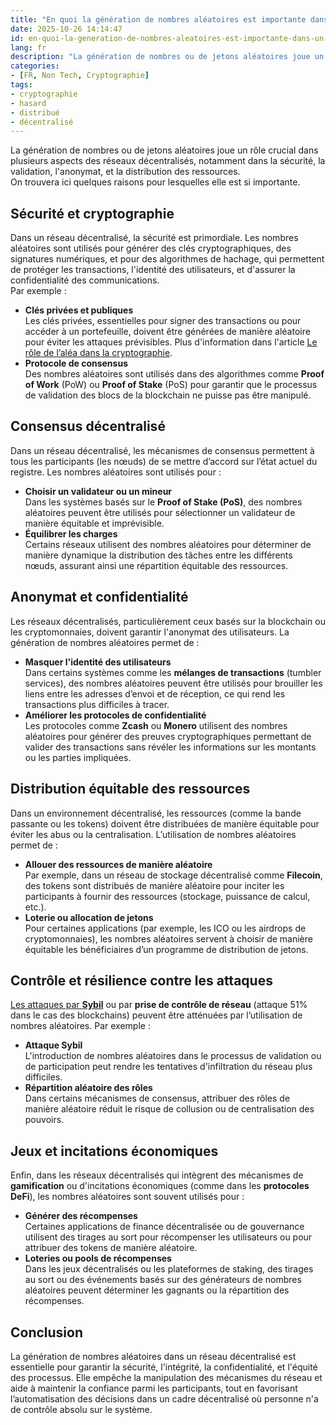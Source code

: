 ```yaml
---
title: "En quoi la génération de nombres aléatoires est importante dans un réseau décentralisé"
date: 2025-10-26 14:14:47
id: en-quoi-la-generation-de-nombres-aleatoires-est-importante-dans-un-reseau-decentralise
lang: fr
description: "La génération de nombres ou de jetons aléatoires joue un rôle crucial dans plusieurs aspects des réseaux décentralisés, notamment dans la sécurité, la validation, l'anonymat, et la distribution des ressources."
categories:
- [FR, Non Tech, Cryptographie]
tags:
- cryptographie
- hasard
- distribué
- décentralisé
---
```


La génération de nombres ou de jetons aléatoires joue un rôle crucial dans plusieurs aspects des
réseaux décentralisés, notamment dans la sécurité, la validation, l'anonymat, et la distribution des
ressources.  
On trouvera ici quelques raisons pour lesquelles elle est si importante.

## Sécurité et cryptographie

Dans un réseau décentralisé, la sécurité est primordiale. Les nombres aléatoires sont utilisés pour
générer des clés cryptographiques, des signatures numériques, et pour des algorithmes de hachage,
qui permettent de protéger les transactions, l'identité des utilisateurs, et d'assurer la
confidentialité des communications.  
Par exemple :

* **Clés privées et publiques**  
  Les clés privées, essentielles pour signer des transactions ou
  pour accéder à un portefeuille, doivent être générées de manière aléatoire pour éviter les
  attaques prévisibles. Plus d'information dans l'article [Le rôle de l’aléa dans la cryptographie](/fr/le-role-de-l-alea-dans-la-cryptographie/).
* **Protocole de consensus**  
  Des nombres aléatoires sont utilisés dans des algorithmes comme
  **Proof of Work** (PoW) ou **Proof of Stake** (PoS) pour garantir que le processus de validation
  des blocs de la blockchain ne puisse pas être manipulé.

## Consensus décentralisé

Dans un réseau décentralisé, les mécanismes de consensus permettent à tous les participants (les
nœuds) de se mettre d’accord sur l’état actuel du registre. Les nombres aléatoires sont utilisés
pour :

* **Choisir un validateur ou un mineur**  
  Dans les systèmes basés sur le **Proof of Stake (PoS)**,
  des nombres aléatoires peuvent être utilisés pour sélectionner un validateur de manière équitable
  et imprévisible.
* **Équilibrer les charges**  
  Certains réseaux utilisent des nombres aléatoires pour déterminer de
  manière dynamique la distribution des tâches entre les différents nœuds, assurant ainsi une
  répartition équitable des ressources.

## Anonymat et confidentialité

Les réseaux décentralisés, particulièrement ceux basés sur la blockchain ou les cryptomonnaies,
doivent garantir l'anonymat des utilisateurs. La génération de nombres aléatoires permet de :

* **Masquer l'identité des utilisateurs**  
  Dans certains systèmes comme les **mélanges de
  transactions** (tumbler services), des nombres aléatoires peuvent être utilisés pour brouiller les
  liens entre les adresses d’envoi et de réception, ce qui rend les transactions plus difficiles à
  tracer.
* **Améliorer les protocoles de confidentialité**  
  Les protocoles comme **Zcash** ou **Monero**
  utilisent des nombres aléatoires pour générer des preuves cryptographiques permettant de valider
  des transactions sans révéler les informations sur les montants ou les parties impliquées.

## Distribution équitable des ressources

Dans un environnement décentralisé, les ressources (comme la bande passante ou les tokens) doivent
être distribuées de manière équitable pour éviter les abus ou la centralisation. L’utilisation de
nombres aléatoires permet de :

* **Allouer des ressources de manière aléatoire**  
  Par exemple, dans un réseau de stockage
  décentralisé comme **Filecoin**, des tokens sont distribués de manière aléatoire pour inciter les
  participants à fournir des ressources (stockage, puissance de calcul, etc.).
* **Loterie ou allocation de jetons**  
  Pour certaines applications (par exemple, les ICO ou les
  airdrops de cryptomonnaies), les nombres aléatoires servent à choisir de manière équitable les
  bénéficiaires d’un programme de distribution de jetons.

## Contrôle et résilience contre les attaques

[Les attaques par **Sybil**](https://coinacademy.fr/academie/attaque-sybil-attack-blockchain-noeud/ "création de multiples identités pour manipuler un système") ou par **prise de contrôle de réseau** (attaque 51% dans le cas des blockchains) peuvent être atténuées par l’utilisation de nombres aléatoires. Par exemple :

* **Attaque Sybil**  
  L'introduction de nombres aléatoires dans le processus de validation ou de
  participation peut rendre les tentatives d'infiltration du réseau plus difficiles.
* **Répartition aléatoire des rôles**  
  Dans certains mécanismes de consensus, attribuer des rôles
  de manière aléatoire réduit le risque de collusion ou de centralisation des pouvoirs.

## Jeux et incitations économiques

Enfin, dans les réseaux décentralisés qui intègrent des mécanismes de **gamification** ou
d'incitations économiques (comme dans les **protocoles DeFi**), les nombres aléatoires sont souvent
utilisés pour :

* **Générer des récompenses**  
  Certaines applications de finance décentralisée ou de gouvernance
  utilisent des tirages au sort pour récompenser les utilisateurs ou pour attribuer des tokens de
  manière aléatoire.
* **Loteries ou pools de récompenses**  
  Dans les jeux décentralisés ou les plateformes de staking,
  des tirages au sort ou des événements basés sur des générateurs de nombres aléatoires peuvent
  déterminer les gagnants ou la répartition des récompenses.

## Conclusion

La génération de nombres aléatoires dans un réseau décentralisé est essentielle pour garantir la
sécurité, l'intégrité, la confidentialité, et l'équité des processus. Elle empêche la manipulation
des mécanismes du réseau et aide à maintenir la confiance parmi les participants, tout en favorisant
l’automatisation des décisions dans un cadre décentralisé où personne n'a de contrôle absolu sur le
système.

